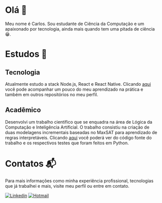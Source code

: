 # Olá  :wave:
Meu nome é Carlos. Sou estudante de Ciência da Computação e um apaixonado por tecnologia, ainda mais quando tem uma pitada de ciência 😁.

# Estudos :book:
## Tecnologia
Atualmente estudo a stack Node.js, React e React Native. Clicando [aqui](https://github.com/cacajr/Estudando-Stack) você pode acompanhar um pouco do meu aprendizado na prática e também em outros repositórios no meu perfil.

## Acadêmico
Desenvolvi um trabalho científico que se enquadra na área de Lógica da Computação e Inteligência Artificial. O trabalho consistiu na criação de duas modelagens incrementais baseadas no MaxSAT para aprendizado de regras interpretáveis. Clicando [aqui](https://github.com/cacajr/Abordagens-Para-Aprendizado-de-Regras-de-Classificacao-Interpretavel) você poderá ver do código fonte do trabalho e os respectivos testes que foram feitos em Python.

# Contatos :mailbox_with_mail:
Para mais informações como minha experiência profissional, tecnologias que já trabalhei e mais, visite meu perfil ou entre em contato.

[![Linkedin](https://img.shields.io/badge/-Carlos%20Júnior-0077b5?style=flat&logo=Linkedin&logoColor=white&link=https://https://www.linkedin.com/in/carlos-j%C3%BAnior-b6318a193/)](https://www.linkedin.com/in/carlos-j%C3%BAnior-b6318a193/) [![Hotmail](https://img.shields.io/badge/-realcarlos7@hotmail.com-0078d4?style=flat&logo=Microsoft%20Outlook&logoColor=white&link=mailto:realcarlos7@hotmail.com)](mailto:realcarlos7@hotmail.com)
